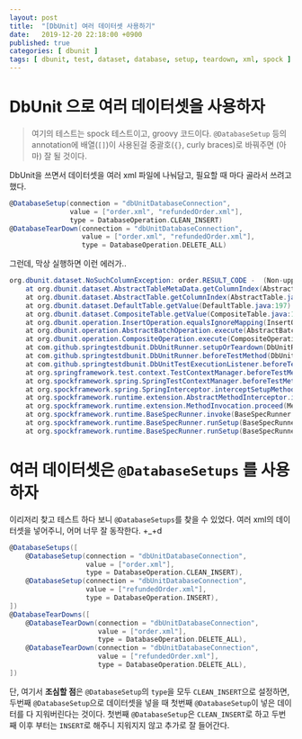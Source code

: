 ```yaml
---
layout: post
title:  "[DbUnit] 여러 데이터셋 사용하기"
date:   2019-12-20 22:18:00 +0900
published: true
categories: [ dbunit ]
tags: [ dbunit, test, dataset, database, setup, teardown, xml, spock ]
---
```



# DbUnit 으로 여러 데이터셋을 사용하자

> 여기의 테스트는 spock 테스트이고, groovy 코드이다. `@DatabaseSetup` 등의 annotation에 배열(`[]`)이 사용된걸 중괄호(`{}`, curly braces)로 바꿔주면 (아마) 잘 될 것이다.

DbUnit을 쓰면서 데이터셋을 여러 xml 파일에 나눠담고, 필요할 때 마다 골라서 쓰려고 했다.

```groovy
@DatabaseSetup(connection = "dbUnitDatabaseConnection",
               value = ["order.xml", "refundedOrder.xml"],
               type = DatabaseOperation.CLEAN_INSERT)
@DatabaseTearDown(connection = "dbUnitDatabaseConnection",
                  value = ["order.xml", "refundedOrder.xml"],
                  type = DatabaseOperation.DELETE_ALL)
```

그런데, 막상 실행하면 이런 에러가..

```java
org.dbunit.dataset.NoSuchColumnException: order.RESULT_CODE -  (Non-uppercase input column: result_code) in ColumnNameToIndexes cache map. Note that the map's column names are NOT case sensitive.
    at org.dbunit.dataset.AbstractTableMetaData.getColumnIndex(AbstractTableMetaData.java:117) ~[dbunit-2.5.2.jar:na]
    at org.dbunit.dataset.AbstractTable.getColumnIndex(AbstractTable.java:78) ~[dbunit-2.5.2.jar:na]
    at org.dbunit.dataset.DefaultTable.getValue(DefaultTable.java:197) ~[dbunit-2.5.2.jar:na]
    at org.dbunit.dataset.CompositeTable.getValue(CompositeTable.java:119) ~[dbunit-2.5.2.jar:na]
    at org.dbunit.operation.InsertOperation.equalsIgnoreMapping(InsertOperation.java:145) ~[dbunit-2.5.2.jar:na]
    at org.dbunit.operation.AbstractBatchOperation.execute(AbstractBatchOperation.java:163) ~[dbunit-2.5.2.jar:na]
    at org.dbunit.operation.CompositeOperation.execute(CompositeOperation.java:79) ~[dbunit-2.5.2.jar:na]
    at com.github.springtestdbunit.DbUnitRunner.setupOrTeardown(DbUnitRunner.java:183) ~[spring-test-dbunit-1.3.0.jar:na]
    at com.github.springtestdbunit.DbUnitRunner.beforeTestMethod(DbUnitRunner.java:75) ~[spring-test-dbunit-1.3.0.jar:na]
    at com.github.springtestdbunit.DbUnitTestExecutionListener.beforeTestMethod(DbUnitTestExecutionListener.java:185) ~[spring-test-dbunit-1.3.0.jar:na]
    at org.springframework.test.context.TestContextManager.beforeTestMethod(TestContextManager.java:291) ~[spring-test-5.1.10.RELEASE.jar:5.1.10.RELEASE]
    at org.spockframework.spring.SpringTestContextManager.beforeTestMethod(SpringTestContextManager.java:60) [spock-spring-1.2-groovy-2.4.jar:1.2]
    at org.spockframework.spring.SpringInterceptor.interceptSetupMethod(SpringInterceptor.java:50) [spock-spring-1.2-groovy-2.4.jar:1.2]
    at org.spockframework.runtime.extension.AbstractMethodInterceptor.intercept(AbstractMethodInterceptor.java:30) [spock-core-1.2-groovy-2.4.jar:1.2]
    at org.spockframework.runtime.extension.MethodInvocation.proceed(MethodInvocation.java:97) [spock-core-1.2-groovy-2.4.jar:1.2]
    at org.spockframework.runtime.BaseSpecRunner.invoke(BaseSpecRunner.java:475) [spock-core-1.2-groovy-2.4.jar:1.2]
    at org.spockframework.runtime.BaseSpecRunner.runSetup(BaseSpecRunner.java:373) [spock-core-1.2-groovy-2.4.jar:1.2]
    at org.spockframework.runtime.BaseSpecRunner.runSetup(BaseSpecRunner.java:368) [spock-core-1.2-groovy-2.4.jar:1.2]
```


# 여러 데이터셋은 `@DatabaseSetups` 를 사용하자

이리저리 찾고 테스트 하다 보니 `@DatabaseSetups`를 찾을 수 있었다. 여러 xml의 데이터셋을 넣어주니, 어머 너무 잘 동작한다. +_+d

```groovy
@DatabaseSetups([
    @DatabaseSetup(connection = "dbUnitDatabaseConnection",
                   value = ["order.xml"],
                   type = DatabaseOperation.CLEAN_INSERT),
    @DatabaseSetup(connection = "dbUnitDatabaseConnection",
                   value = ["refundedOrder.xml"],
                   type = DatabaseOperation.INSERT),
])
@DatabaseTearDowns([
    @DatabaseTearDown(connection = "dbUnitDatabaseConnection",
                      value = ["order.xml"],
                      type = DatabaseOperation.DELETE_ALL),
    @DatabaseTearDown(connection = "dbUnitDatabaseConnection",
                      value = ["refundedOrder.xml"],
                      type = DatabaseOperation.DELETE_ALL),
])
```

단, 여기서 **조심할 점**은 `@DatabaseSetup`의 `type`을 모두 `CLEAN_INSERT`으로 설정하면, 두번째 `@DatabaseSetup`으로 데이터셋을 넣을 때 첫번째 `@DatabaseSetup`이 넣은 데이터를 다 지워버린다는 것이다. 첫번째 `@DatabaseSetup`은 `CLEAN_INSERT`로 하고 두번째 이후 부터는 `INSERT`로 해주니 지워지지 않고 추가로 잘 들어간다.
